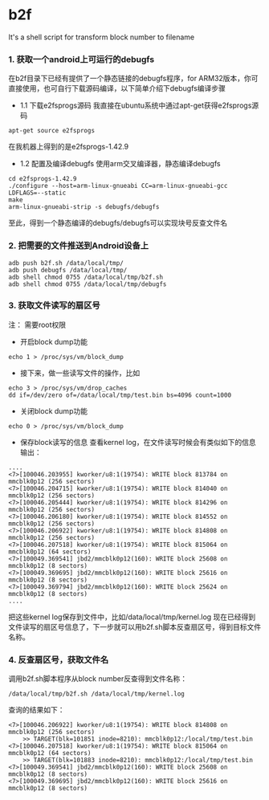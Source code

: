 # b2f
It's a shell script for transform block number to filename

### 1. 获取一个android上可运行的debugfs
在b2f目录下已经有提供了一个静态链接的debugfs程序，for ARM32版本，你可直接使用，也可自行下载源码编译，以下简单介绍下debugfs编译步骤

* 1.1 下载e2fsprogs源码
我直接在ubuntu系统中通过apt-get获得e2fsprogs源码
```shell
apt-get source e2fsprogs
```
在我机器上得到的是e2fsprogs-1.42.9

* 1.2 配置及编译debugfs
使用arm交叉编译器，静态编译debugfs
```shell
cd e2fsprogs-1.42.9
./configure --host=arm-linux-gnueabi CC=arm-linux-gnueabi-gcc LDFLAGS=--static
make
arm-linux-gnueabi-strip -s debugfs/debugfs
```
至此，得到一个静态编译的debugfs/debugfs可以实现块号反查文件名

### 2. 把需要的文件推送到Android设备上
```shell
adb push b2f.sh /data/local/tmp/
adb push debugfs /data/local/tmp/
adb shell chmod 0755 /data/local/tmp/b2f.sh
adb shell chmod 0755 /data/local/tmp/debugfs
```

### 3. 获取文件读写的扇区号
注： 需要root权限
* 开启block dump功能
```shell
echo 1 > /proc/sys/vm/block_dump
```
* 接下来，做一些读写文件的操作，比如
```shell
echo 3 > /proc/sys/vm/drop_caches
dd if=/dev/zero of=/data/local/tmp/test.bin bs=4096 count=1000
```
* 关闭block dump功能
```shell
echo 0 > /proc/sys/vm/block_dump
```
* 保存block读写的信息
查看kernel log，在文件读写时候会有类似如下的信息输出：
```
....
<7>[100046.203955] kworker/u8:1(19754): WRITE block 813784 on mmcblk0p12 (256 sectors)
<7>[100046.204715] kworker/u8:1(19754): WRITE block 814040 on mmcblk0p12 (256 sectors)
<7>[100046.205444] kworker/u8:1(19754): WRITE block 814296 on mmcblk0p12 (256 sectors)
<7>[100046.206180] kworker/u8:1(19754): WRITE block 814552 on mmcblk0p12 (256 sectors)
<7>[100046.206922] kworker/u8:1(19754): WRITE block 814808 on mmcblk0p12 (256 sectors)
<7>[100046.207518] kworker/u8:1(19754): WRITE block 815064 on mmcblk0p12 (64 sectors)
<7>[100049.369541] jbd2/mmcblk0p12(160): WRITE block 25608 on mmcblk0p12 (8 sectors)
<7>[100049.369695] jbd2/mmcblk0p12(160): WRITE block 25616 on mmcblk0p12 (8 sectors)
<7>[100049.369794] jbd2/mmcblk0p12(160): WRITE block 25624 on mmcblk0p12 (8 sectors)
....
```
把这些kernel log保存到文件中，比如/data/local/tmp/kernel.log
现在已经得到文件读写的扇区号信息了，下一步就可以用b2f.sh脚本反查扇区号，得到目标文件名称。

### 4. 反查扇区号，获取文件名
调用b2f.sh脚本程序从block number反查得到文件名称：
```
/data/local/tmp/b2f.sh /data/local/tmp/kernel.log
```
查询的结果如下：
```
<7>[100046.206922] kworker/u8:1(19754): WRITE block 814808 on mmcblk0p12 (256 sectors)
    >> TARGET(blk=101851 inode=8210): mmcblk0p12:/local/tmp/test.bin
<7>[100046.207518] kworker/u8:1(19754): WRITE block 815064 on mmcblk0p12 (64 sectors)
    >> TARGET(blk=101883 inode=8210): mmcblk0p12:/local/tmp/test.bin
<7>[100049.369541] jbd2/mmcblk0p12(160): WRITE block 25608 on mmcblk0p12 (8 sectors)
<7>[100049.369695] jbd2/mmcblk0p12(160): WRITE block 25616 on mmcblk0p12 (8 sectors)
```

